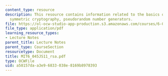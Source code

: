 ```yaml
---
content_type: resource
description: This resource contains information related to the basics of cryptography,
  symmetric cryptography, pseudorandom number generators.
file: https://ol-ocw-studio-app-production.s3.amazonaws.com/courses/6-045j-automata-computability-and-complexity-spring-2011/a58157daa3e96833038e8169b8978393_MIT6_045JS11_rsa.pdf
file_type: application/pdf
learning_resource_types:
- Lecture Notes
parent_title: Lecture Notes
parent_type: CourseSection
resourcetype: Document
title: MIT6_045JS11_rsa.pdf
type: OCWFile
uid: a58157da-a3e9-6833-038e-8169b8978393
---
```

